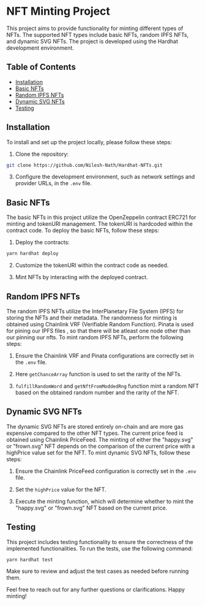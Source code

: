 # NFT Minting Project

This project aims to provide functionality for minting different types of NFTs. The supported NFT types include basic NFTs, random IPFS NFTs, and dynamic SVG NFTs. The project is developed using the Hardhat development environment.

## Table of Contents

- [Installation](#installation)
- [Basic NFTs](#basic-nfts)
- [Random IPFS NFTs](#random-ipfs-nfts)
- [Dynamic SVG NFTs](#dynamic-svg-nfts)
- [Testing](#testing)

## Installation

To install and set up the project locally, please follow these steps:

1. Clone the repository:

```bash
git clone https://github.com/Nilesh-Nath/Hardhat-NFTs.git
```

3. Configure the development environment, such as network settings and provider URLs, in the `.env` file.

## Basic NFTs

The basic NFTs in this project utilize the OpenZeppelin contract ERC721 for minting and tokenURI management. The tokenURI is hardcoded within the contract code. To deploy the basic NFTs, follow these steps:

1. Deploy the contracts:

```bash
yarn hardhat deploy
```

2. Customize the tokenURI within the contract code as needed.

3. Mint NFTs by interacting with the deployed contract.

## Random IPFS NFTs

The random IPFS NFTs utilize the InterPlanetary File System (IPFS) for storing the NFTs and their metadata. The randomness for minting is obtained using Chainlink VRF (Verifiable Random Function). Pinata is used for pining our IPFS files , so that there will be atleast one node other than our pinning our nfts. To mint random IPFS NFTs, perform the following steps:

1. Ensure the Chainlink VRF and Pinata configurations are correctly set in the `.env` file.

2. Here `getChanceArray` function is used to set the rarity of the NFTs.

3. `fulfillRandomWord` and `getNftFromModdedRng` function mint a random NFT based on the obtained random number and the rarity of the NFT.

## Dynamic SVG NFTs

The dynamic SVG NFTs are stored entirely on-chain and are more gas expensive compared to the other NFT types. The current price feed is obtained using Chainlink PriceFeed. The minting of either the "happy.svg" or "frown.svg" NFT depends on the comparison of the current price with a highPrice value set for the NFT. To mint dynamic SVG NFTs, follow these steps:

1. Ensure the Chainlink PriceFeed configuration is correctly set in the `.env` file.

2. Set the `highPrice` value for the NFT.

3. Execute the minting function, which will determine whether to mint the "happy.svg" or "frown.svg" NFT based on the current price.

## Testing

This project includes testing functionality to ensure the correctness of the implemented functionalities. To run the tests, use the following command:

```bash
yarn hardhat test
```

Make sure to review and adjust the test cases as needed before running them.

Feel free to reach out for any further questions or clarifications. Happy minting!
